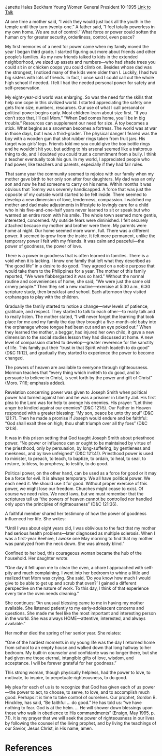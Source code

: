 Janette Hales Beckham
Young Women General President
10-1995
[Link to Talk](https://www.churchofjesuschrist.org/study/general-conference/1995/10/the-power-of-goodness?lang=eng)

At one time a mother said, “I wish they would just lock all the youth in the temple until they turn twenty-one.” A father said, “I feel totally powerless in my own home. We are out of control.” What force or power could soften the human cry for greater security, orderliness, control, even peace?

My first memories of a need for power came when my family moved the year I began third grade. I started figuring out more about friends and other people’s families. As my new friends talked to kids in the extended neighborhood, we sized up assets and numbers—who had shade trees you could sit in or chicken coops you could climb on. Besides whose dad was the strongest, I noticed many of the kids were older than I. Luckily, I had two big sisters with lots of friends. In fact, I once said I could call out the whole high school if needed. I felt I had the needed personal power for safety and self-preservation.

My eight-year-old world was enlarging. So was the need for the skills that help one cope in this civilized world. I started appreciating the safety one gets from size, numbers, resources. Our use of what I call personal or political power begins early. Most children learn about size first. “If you don’t stop that, I’ll call Mom.” “When Dad comes home, you’ll be in big trouble.” Resources can supplement our need for size. A toy becomes a stick. What begins as a snowman becomes a fortress. The world was at war in those days, but I was a third-grader. The physical danger I feared was the boy with a wooden gun that shot rubber rings taken from fruit jars. His target was girls’ legs. Friends told me you could give the boy bottle rings and he wouldn’t hit you, but adding to his arsenal seemed like a traitorous thing to do, and I doubted you could trust a commitment from a bully. I think a teacher eventually took his gun. In my world, I appreciated people who had power, like teachers and parents, especially if they had fair rules.

That same year the community seemed to rejoice with our family when my mother gave birth to her only son after four daughters. My dad was an only son and now he had someone to carry on his name. Within months it was obvious that Tommy was severely handicapped. A force that was just the opposite of my outside world started to be felt inside. There seemed to develop a new dimension of love, tenderness, compassion. I watched my mother and dad make adjustments in lifestyle to lovingly care for a child who in his five-and-one-half years never learned to sit or speak but who warmed an entire room with his smile. The whole town seemed more gentle, interested, concerned. My outside fears were diminished. I felt securely attached because my mother and brother were there. My parents were home at night. Our home seemed more warm, full. There was a different power. It seemed to grow from the inside. It felt more permanent, unlike the temporary power I felt with my friends. It was calm and peaceful—the power of goodness, the power of love.

There is a power in goodness that is often learned in families. There is a void when it is lacking. I know one family that left what they described as “the good life” in a desire to do good. They agreed on a noble purpose that would take them to the Philippines for a year. The mother of this family reported, “We were flabbergasted it was so hard.” Without the normal routine and conveniences of home, she said, “We were just the same old ornery people.” Then they set a new routine—exercise at 5:30 a.m., 6:30 scripture study, then breakfast and school. Each afternoon they visited orphanages to play with the children.

Gradually the family started to notice a change—new levels of patience, gratitude, and respect. They started to talk to each other—to really talk and to really listen. The mother stated, “I will never forget the learning that took place for me and my family the day they brought a five-month-old baby into the orphanage whose tongue had been cut and an eye poked out.” When they learned the mother, a beggar, had injured her own child, it gave a new dimension to the social studies lesson they had discussed at home. A new level of compassion started to develop—greater reverence for the sanctity of life. This family put their “trust in that Spirit which leadeth to do good” (D&C 11:12), and gradually they started to experience the power to become changed.

The powers of heaven are available to everyone through righteousness. Mormon teaches that “every thing which inviteth to do good, and to persuade to believe in Christ, is sent forth by the power and gift of Christ” (Moro. 7:16; emphasis added).

Revelation concerning power was given to Joseph Smith when political power had turned against him and he was a prisoner in Liberty Jail. His first plea to the Lord was for help to avenge his enemies. His prayer: “Let thine anger be kindled against our enemies” (D&C 121:5). Our Father in Heaven responded with a greater blessing: “My son, peace be unto thy soul” (D&C 121:7). Then he made a promise if Joseph would endure and be faithful: “God shall exalt thee on high; thou shalt triumph over all thy foes” (D&C 121:8).

It was in this prison setting that God taught Joseph Smith about priesthood power. “No power or influence can or ought to be maintained by virtue of the priesthood, only by persuasion, by long-suffering, by gentleness and meekness, and by love unfeigned” (D&C 121:41). Priesthood power is used to minister, to preach, to teach, to baptize, to ordain, to heal, to seal, to restore, to bless, to prophesy, to testify, to do good.

Political power, on the other hand, can be used as a force for good or it may be a force for evil. It is always temporary. We all have political power. We each need it. We should use it for good. Without proper exercise of this power, we might lose our freedom. Churches might cease to exist. Of course we need rules. We need laws, but we must remember that the scriptures tell us “the powers of heaven cannot be controlled nor handled only upon the principles of righteousness” (D&C 121:36).

A faithful member shared her testimony of how the power of goodness influenced her life. She writes:

“Until I was about eight years old, I was oblivious to the fact that my mother had serious health problems—later diagnosed as multiple sclerosis. When I was a first-year Beehive, I awoke one May morning to find that my mother was paralyzed from the neck down. She was already blind.”



Confined to her bed, this courageous woman became the hub of the household. Her daughter wrote:

“One day it fell upon me to clean the oven, a chore I approached with self-pity and much complaining. I went into her bedroom to whine a little and realized that Mom was crying. She said, ‘Do you know how much I would give to be able to get up and scrub that oven?’ I gained a different perspective on the nature of work. To this day, I think of that experience every time the oven needs cleaning.”

She continues: “An unusual blessing came to me in having my mother available. She listened patiently to my early-adolescent concerns and questions. She made me feel like the most important and interesting person in the world. She was always HOME—attentive, interested, and always available.”

Her mother died the spring of her senior year. She relates:

“One of the hardest moments in my young life was the day I returned home from school to an empty house and walked down that long hallway to her bedroom. My built-in counselor and confidante was no longer there, but she had given me those eternal, intangible gifts of love, wisdom, and acceptance. I will be forever grateful for her goodness.”

This strong woman, though physically helpless, had the power to love, to motivate, to inspire, to perpetuate righteousness, to do good.

My plea for each of us is to recognize that God has given each of us power—the power to act, to choose, to serve, to love, and to accomplish much good. Perhaps it is time to take control of ourselves. Our prophet, Gordon B. Hinckley, has said, “Be faithful … do good.” He has told us: “we have nothing to fear. God is at the helm. … He will shower down blessings upon those who walk in obedience to His commandments” (Ensign, May 1995, p. 71). It is my prayer that we will seek the power of righteousness in our lives by following the counsel of the living prophet, and by living the teachings of our Savior, Jesus Christ, in His name, amen.

# References
